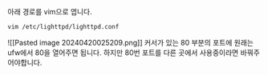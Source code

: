 아래 경로를 vim으로 엽니다.
```
vim /etc/lighttpd/lighttpd.conf
```
![[Pasted image 20240420025209.png]]
커서가 있는 80 부분의 포트에 원래는 ufw에서 80을 열어주면 됩니다.
하지만 80번 포트를 다른 곳에서 사용중이라면 바꿔주어야합니다.
